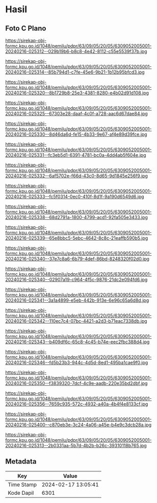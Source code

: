 # Hasil

## Foto C Plano

https://sirekap-obj-formc.kpu.go.id/1048/pemilu/pdpr/63/09/05/20/05/6309052005001-20240216-025312--029b19b6-b8c8-4e42-8112-c55e5539f37b.jpg

https://sirekap-obj-formc.kpu.go.id/1048/pemilu/pdpr/63/09/05/20/05/6309052005001-20240216-025314--85b794d1-c7fe-45e6-9b21-1b12b95bfcd3.jpg

https://sirekap-obj-formc.kpu.go.id/1048/pemilu/pdpr/63/09/05/20/05/6309052005001-20240216-025320--8b1729b8-25e3-4381-8280-e4b02d91d108.jpg

https://sirekap-obj-formc.kpu.go.id/1048/pemilu/pdpr/63/09/05/20/05/6309052005001-20240216-025325--67303e28-daaf-4c0f-a728-aac6d67dae84.jpg

https://sirekap-obj-formc.kpu.go.id/1048/pemilu/pdpr/63/09/05/20/05/6309052005001-20240216-025330--8d46da6d-fe15-4b33-9e67-af4e89d39fce.jpg

https://sirekap-obj-formc.kpu.go.id/1048/pemilu/pdpr/63/09/05/20/05/6309052005001-20240216-025331--fc3eb5d1-6391-4781-bc0a-4dd4ab5f604e.jpg

https://sirekap-obj-formc.kpu.go.id/1048/pemilu/pdpr/63/09/05/20/05/6309052005001-20240216-025332--6af5702e-f66d-43c0-8d65-9d1845e256f9.jpg

https://sirekap-obj-formc.kpu.go.id/1048/pemilu/pdpr/63/09/05/20/05/6309052005001-20240216-025333--fc5f0314-0ec0-410f-8d1f-9a190d6549d6.jpg

https://sirekap-obj-formc.kpu.go.id/1048/pemilu/pdpr/63/09/05/20/05/6309052005001-20240216-025338--68d2791a-1800-4799-acd1-92fa505e3433.jpg

https://sirekap-obj-formc.kpu.go.id/1048/pemilu/pdpr/63/09/05/20/05/6309052005001-20240216-025339--65e8bbc5-5ebc-4642-8c8c-21eaffb590b5.jpg

https://sirekap-obj-formc.kpu.go.id/1048/pemilu/pdpr/63/09/05/20/05/6309052005001-20240216-025340--37e7c8a6-6b79-4def-86bd-8248320f02d0.jpg

https://sirekap-obj-formc.kpu.go.id/1048/pemilu/pdpr/63/09/05/20/05/6309052005001-20240216-025340--02907a19-c964-4f5c-9876-21dc2e094fd6.jpg

https://sirekap-obj-formc.kpu.go.id/1048/pemilu/pdpr/63/09/05/20/05/6309052005001-20240216-025341--3a1a4899-e5eb-442b-913e-6e96c65a6d8d.jpg

https://sirekap-obj-formc.kpu.go.id/1048/pemilu/pdpr/63/09/05/20/05/6309052005001-20240216-025342--110ec7c4-07bc-4421-a2d3-b71eac7338db.jpg

https://sirekap-obj-formc.kpu.go.id/1048/pemilu/pdpr/63/09/05/20/05/6309052005001-20240216-025343--b409df6c-65c8-4c45-b74e-eec2fbc388d4.jpg

https://sirekap-obj-formc.kpu.go.id/1048/pemilu/pdpr/63/09/05/20/05/6309052005001-20240216-025346--fd5b23b3-944c-4d5d-8ed1-495ba1cae9f0.jpg

https://sirekap-obj-formc.kpu.go.id/1048/pemilu/pdpr/63/09/05/20/05/6309052005001-20240216-025350--f3839320-7dcf-4c9e-aadb-220e35bd2dbf.jpg

https://sirekap-obj-formc.kpu.go.id/1048/pemilu/pdpr/63/09/05/20/05/6309052005001-20240216-025356--7659c935-572c-4932-a40a-4b4f4e8133cf.jpg

https://sirekap-obj-formc.kpu.go.id/1048/pemilu/pdpr/63/09/05/20/05/6309052005001-20240216-025400--c870eb3e-3c24-4a06-a45e-b4e9c3dcb28a.jpg

https://sirekap-obj-formc.kpu.go.id/1048/pemilu/pdpr/63/09/05/20/05/6309052005001-20240216-025313--2b0331aa-5b7d-4b2b-b26c-39310118b765.jpg


## Metadata

| Key        | Value               |
| ---------- | ------------------- |
| Time Stamp | 2024-02-17 13:05:41 |
| Kode Dapil | 6301                |



